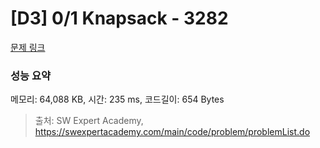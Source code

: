 # [D3] 0/1 Knapsack - 3282 

[문제 링크](https://swexpertacademy.com/main/code/problem/problemDetail.do?contestProbId=AWBJAVpqrzQDFAWr) 

### 성능 요약

메모리: 64,088 KB, 시간: 235 ms, 코드길이: 654 Bytes



> 출처: SW Expert Academy, https://swexpertacademy.com/main/code/problem/problemList.do